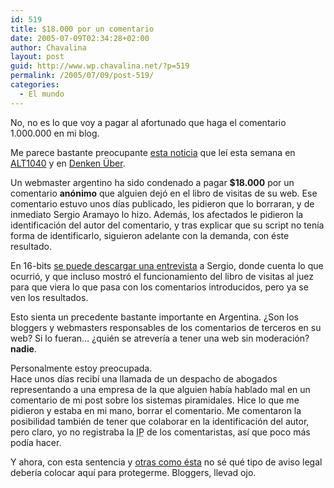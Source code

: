```yaml
---
id: 519
title: $18.000 por un comentario
date: 2005-07-09T02:34:28+02:00
author: Chavalina
layout: post
guid: http://www.wp.chavalina.net/?p=519
permalink: /2005/07/09/post-519/
categories:
  - El mundo
---
```

No, no es lo que voy a pagar al afortunado que haga el comentario 1.000.000 en mi blog.

Me parece bastante preocupante <a href="http://www.jujuy.com/?p=24" target="_blank">esta noticia</a> que leí esta semana en <a href="http://www.alt1040.com/archivo/2005/07/08/a-pagar-us18000-por-un-mensaje-en-el-libro-de-visitas/" target="_blank">ALT1040</a> y en <a href="http://www.uberbin.net/archivos/opinion/responsabilidad-legal-de-jujuycom.php" target="_blank">Denken &Uuml;ber</a>.

Un webmaster argentino ha sido condenado a pagar **$18.000** por un comentario **anónimo** que alguien dejó en el libro de visitas de su web. Ese comentario estuvo unos días publicado, les pidieron que lo borraran, y de inmediato Sergio Aramayo lo hizo. Además, los afectados le pidieron la identificación del autor del comentario, y tras explicar que su script no tenía forma de identificarlo, siguieron adelante con la demanda, con éste resultado.

En 16-bits <a href="http://www.16-bits.com.ar/archivos/entrevista-con-sergio-aramayo-de-jujuycom/" target="_blank">se puede descargar una entrevista</a> a Sergio, donde cuenta lo que ocurrió, y que incluso mostró el funcionamiento del libro de visitas al juez para que viera lo que pasa con los comentarios introducidos, pero ya se ven los resultados.

Esto sienta un precedente bastante importante en Argentina. ¿Son los bloggers y webmasters responsables de los comentarios de terceros en su web? Si lo fueran… ¿quién se atrevería a tener una web sin moderación? **nadie**.

Personalmente estoy preocupada.  
Hace unos días recibí una llamada de un despacho de abogados representando a una empresa de la que alguien había hablado mal en un comentario de mi post sobre los sistemas piramidales. Hice lo que me pidieron y estaba en mi mano, borrar el comentario. Me comentaron la posibilidad también de tener que colaborar en la identificación del autor, pero claro, yo no registraba la <acronym title="Internet Protocol">IP</acronym> de los comentaristas, así que poco más podía hacer.

Y ahora, con esta sentencia y <a href="http://blackshell.usebox.net/archivo/589.php" target="_blank">otras como ésta</a> no sé qué tipo de aviso legal debería colocar aquí para protegerme. Bloggers, llevad ojo.